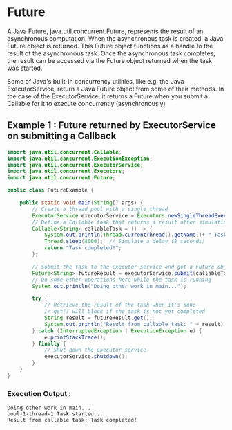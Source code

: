 # Future

A Java Future, java.util.concurrent.Future, represents the result of an asynchronous computation. When the asynchronous task is created, a Java Future object is returned. This Future object functions as a handle to the result of the asynchronous task. Once the asynchronous task completes, the result can be accessed via the Future object returned when the task was started.

Some of Java's built-in concurrency utilities, like e.g. the Java ExecutorService, return a Java Future object from some of their methods. In the case of the ExecutorService, it returns a Future when you submit a Callable for it to execute concurrently (asynchronously)

## Example 1 : Future returned by ExecutorService on submitting a Callback
```java
import java.util.concurrent.Callable;
import java.util.concurrent.ExecutionException;
import java.util.concurrent.ExecutorService;
import java.util.concurrent.Executors;
import java.util.concurrent.Future;

public class FutureExample {

    public static void main(String[] args) {
        // Create a thread pool with a single thread
        ExecutorService executorService = Executors.newSingleThreadExecutor();
        // Define a Callable task that returns a result after simulating a delay
        Callable<String> callableTask = () -> {
            System.out.println(Thread.currentThread().getName()+ " Task started...");
            Thread.sleep(8000);  // Simulate a delay (8 seconds)
            return "Task completed!";
        };

        // Submit the task to the executor service and get a Future object
        Future<String> futureResult = executorService.submit(callableTask);
        // Do some other operations here while the task is running
        System.out.println("Doing other work in main...");

        try {
            // Retrieve the result of the task when it's done
            // get() will block if the task is not yet completed
            String result = futureResult.get();
            System.out.println("Result from callable task: " + result);
        } catch (InterruptedException | ExecutionException e) {
            e.printStackTrace();
        } finally {
            // Shut down the executor service
            executorService.shutdown();
        }
    }
}
```

### Execution Output :
```
Doing other work in main...
pool-1-thread-1 Task started...
Result from callable task: Task completed!
```
